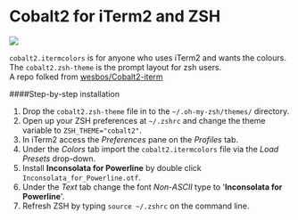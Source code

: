 <p align="center"><h1>Cobalt2 for iTerm2 and ZSH</h1></p>

![](http://wes.io/Ub3k/content)

`cobalt2.itermcolors` is for anyone who uses iTerm2 and wants the colours.  
The `cobalt2.zsh-theme` is the prompt layout for zsh users.   
A repo folked from [wesbos/Cobalt2-iterm](https://github.com/wesbos/Cobalt2-iterm)   

####Step-by-step installation
1. Drop the `cobalt2.zsh-theme` file in to the `~/.oh-my-zsh/themes/` directory.
2. Open up your ZSH preferences at `~/.zshrc` and change the theme variable to `ZSH_THEME="cobalt2"`.
3. In iTerm2 access the *Preferences* pane on the *Profiles* tab.
4. Under the *Colors* tab import the `cobalt2.itermcolors` file via the *Load Presets* drop-down.
5. Install **Inconsolata for Powerline** by double click `Inconsolata_for_Powerline.otf`.
6. Under the *Text* tab change the font *Non-ASCII* type to '**Inconsolata for Powerline**'. 
7. Refresh ZSH by typing `source ~/.zshrc` on the command line.
